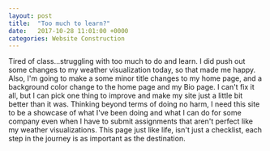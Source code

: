 ```yaml
---
layout: post
title:  "Too much to learn?"
date:   2017-10-28 11:01:00 +0000
categories: Website Construction
---
```

Tired of class...struggling with too much to do and learn.  I did push out some changes to my weather visualization today, so that made me happy.  Also, I'm going to make a some minor title changes to my home page, and a background color change to the home page and my Bio page.  I can't fix it all, but I can pick  one thing to improve and make my site just a little bit better than it was.  Thinking beyond terms of doing no harm, I need this site to be a showcase of what I've been doing and what I can do for some company even when I have to submit assignments that aren't perfect like my weather visualizations.  This page just like life, isn't just a checklist, each step in the journey is as important as the destination.